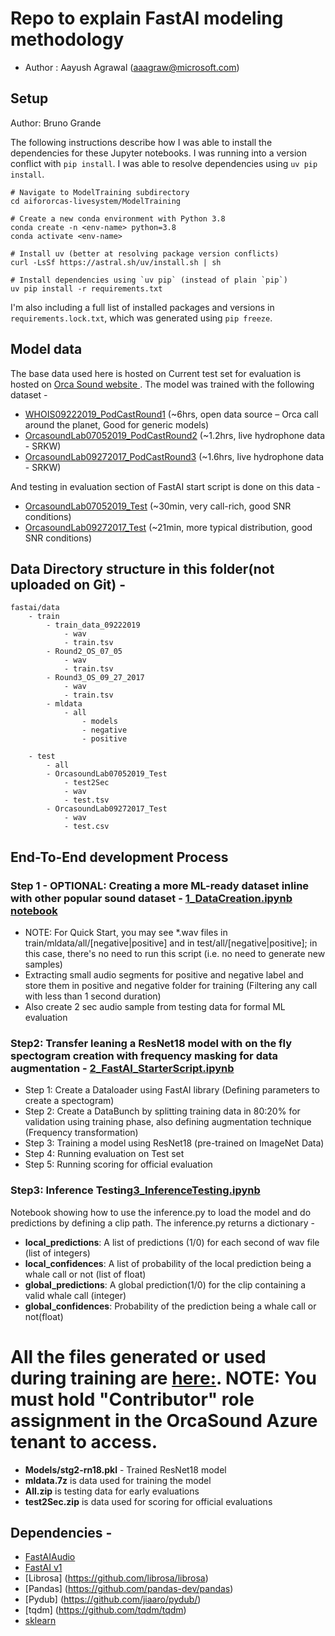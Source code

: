 # Repo to explain FastAI modeling methodology
- Author : Aayush Agrawal (aaagraw@microsoft.com)

## Setup

Author: Bruno Grande

The following instructions describe how I was able to install the dependencies for these Jupyter notebooks. I was running into a version conflict with `pip install`. I was able to resolve dependencies using `uv pip install`.

```console
# Navigate to ModelTraining subdirectory
cd aifororcas-livesystem/ModelTraining

# Create a new conda environment with Python 3.8
conda create -n <env-name> python=3.8
conda activate <env-name>

# Install uv (better at resolving package version conflicts)
curl -LsSf https://astral.sh/uv/install.sh | sh

# Install dependencies using `uv pip` (instead of plain `pip`)
uv pip install -r requirements.txt
```

I'm also including a full list of installed packages and versions in `requirements.lock.txt`, which was generated using `pip freeze`.

## Model data 
The base data used here is hosted on Current test set for evaluation is hosted on [Orca Sound website ](https://github.com/orcasound/orcadata/wiki/Pod.Cast-data-archive#test-sets). The model was trained with the following dataset -

- [WHOIS09222019_PodCastRound1](https://github.com/orcasound/orcadata/wiki/Pod.Cast-data-archive#WHOIS_PodCastRound1) (~6hrs, open data source – Orca call around the planet, Good for generic models)
- [OrcasoundLab07052019_PodCastRound2](https://github.com/orcasound/orcadata/wiki/Pod.Cast-data-archive#OrcasoundLab07052019_PodCastRound2) (~1.2hrs, live hydrophone data - SRKW)
- [OrcasoundLab09272017_PodCastRound3](https://github.com/orcasound/orcadata/wiki/Pod.Cast-data-archive#OrcasoundLab09272017_PodCastRound3) (~1.6hrs, live hydrophone data - SRKW)

And testing in evaluation section of FastAI start script is done on this data - 
- [OrcasoundLab07052019_Test](https://github.com/orcasound/orcadata/wiki/Pod.Cast-data-archive#OrcasoundLab07052019_Test) (~30min, very call-rich, good SNR conditions)
- [OrcasoundLab09272017_Test](https://github.com/orcasound/orcadata/wiki/Pod.Cast-data-archive#OrcasoundLab07052019_Test) (~21min, more typical distribution, good SNR conditions)

## Data Directory structure in this folder(not uploaded on Git) -

```
fastai/data
    - train
        - train_data_09222019
            - wav
            - train.tsv
        - Round2_OS_07_05
            - wav
            - train.tsv
        - Round3_OS_09_27_2017
            - wav
            - train.tsv
        - mldata
            - all
                - models
                - negative
                - positive

    - test
        - all
        - OrcasoundLab07052019_Test
            - test2Sec
            - wav
            - test.tsv
        - OrcasoundLab09272017_Test
            - wav
            - test.csv
```

## End-To-End development Process

### **Step 1 - OPTIONAL**: Creating a more ML-ready dataset inline with other popular sound dataset - [1_DataCreation.ipynb notebook]()
- NOTE: For Quick Start, you may see *.wav files in train/mldata/all/[negative|positive] and in test/all/[negative|positive]; in this case, there's no need to run this script (i.e. no need to generate new samples)
- Extracting small audio segments for positive and negative label and store them in positive and negative folder for training  (Filtering any call with less than 1 second duration)
- Also create 2 sec audio sample from testing data for formal ML evaluation

### **Step2**: Transfer leaning a ResNet18 model with on the fly spectogram creation with frequency masking for data augmentation - [2_FastAI_StarterScript.ipynb]()
- Step 1: Create a Dataloader using FastAI library (Defining parameters to create a spectogram)
- Step 2: Create a DataBunch by splitting training data in 80:20% for validation using training phase, also defining augmentation technique (Frequency transformation)
- Step 3: Training a model using ResNet18 (pre-trained on ImageNet Data)
- Step 4: Running evaluation on Test set
- Step 5: Running scoring for official evaluation

### **Step3**: Inference Testing[3_InferenceTesting.ipynb]()
Notebook showing how to use the inference.py to load the model and do predictions by defining a clip path.
The inference.py returns a dictionary -
- **local_predictions**: A list of predictions (1/0) for each second of wav file (list of integers)
- **local_confidences**: A list of probability of the local prediction being a whale call or not (list of float)
- **global_predictions**: A global prediction(1/0) for the clip containing a valid whale call (integer)
- **global_confidences**: Probability of the prediction being a whale call or not(float)

# All the files generated or used during training are [here:](https://portal.azure.com/#@adminorcasound.onmicrosoft.com/resource/subscriptions/c65c3881-6d6b-4210-94db-5301ef484f17/resourceGroups/mldev/providers/Microsoft.Storage/storageAccounts/storagesnap/overview). NOTE: You must hold "Contributor" role assignment in the OrcaSound Azure tenant to access.
- **Models/stg2-rn18.pkl** - Trained ResNet18 model
- **mldata.7z** is data used for training the model
- **All.zip** is testing data for early evaluations
- **test2Sec.zip** is data used for scoring for official evaluations

## Dependencies -
- [FastAIAudio](https://github.com/mogwai/fastai_audio)
- [FastAI v1](https://github.com/fastai/fastai/blob/master/README.md#installation)
- [Librosa] (https://github.com/librosa/librosa)
- [Pandas] (https://github.com/pandas-dev/pandas)
- [Pydub] (https://github.com/jiaaro/pydub/)
- [tqdm] (https://github.com/tqdm/tqdm)
- [sklearn](https://scikit-learn.org/stable/install.html)
